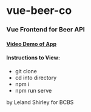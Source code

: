 # vue-beer-co
### Vue Frontend for Beer API

#### [Video Demo of App](https://share.getcloudapp.com/d5uNoXRN)

#### Instructions to View:
- git clone
- cd into directory
- npm i
- npm run serve

by Leland Shirley for BCBS
